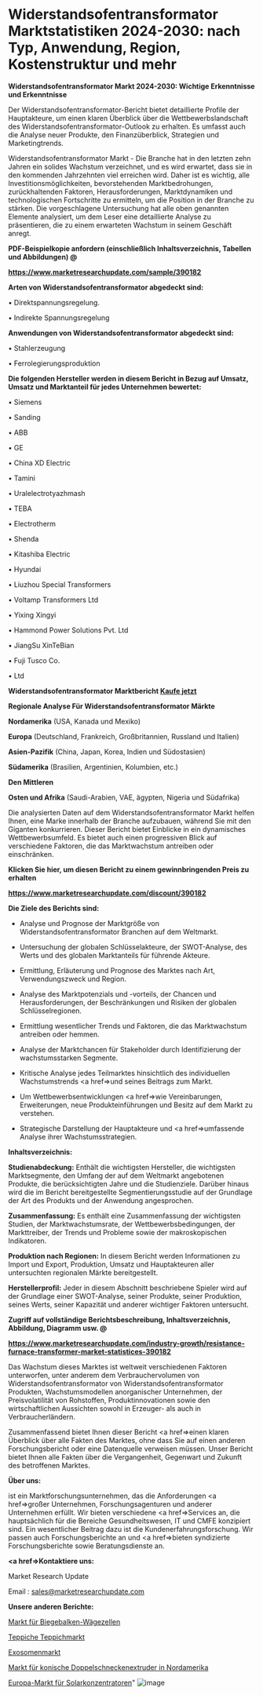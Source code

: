# Widerstandsofentransformator Marktstatistiken 2024-2030: nach Typ, Anwendung, Region, Kostenstruktur und mehr

<strong>Widerstandsofentransformator Markt 2024-2030: Wichtige Erkenntnisse und Erkenntnisse</strong>

Der Widerstandsofentransformator-Bericht bietet detaillierte Profile der Hauptakteure, um einen klaren Überblick über die Wettbewerbslandschaft des Widerstandsofentransformator-Outlook zu erhalten. Es umfasst auch die Analyse neuer Produkte, den Finanzüberblick, Strategien und Marketingtrends.

Widerstandsofentransformator Markt - Die Branche hat in den letzten zehn Jahren ein solides Wachstum verzeichnet, und es wird erwartet, dass sie in den kommenden Jahrzehnten viel erreichen wird. Daher ist es wichtig, alle Investitionsmöglichkeiten, bevorstehenden Marktbedrohungen, zurückhaltenden Faktoren, Herausforderungen, Marktdynamiken und technologischen Fortschritte zu ermitteln, um die Position in der Branche zu stärken. Die vorgeschlagene Untersuchung hat alle oben genannten Elemente analysiert, um dem Leser eine detaillierte Analyse zu präsentieren, die zu einem erwarteten Wachstum in seinem Geschäft anregt.



<strong><b>PDF-Beispielkopie anfordern (einschließlich Inhaltsverzeichnis, Tabellen und Abbildungen) @ </b></strong>

<strong><a href=https://www.marketresearchupdate.com/sample/390182>

<strong>https://www.marketresearchupdate.com/sample/390182</u></a></strong></strong>



<strong>Arten von Widerstandsofentransformator abgedeckt sind:</strong>

• Direktspannungsregelung.

• Indirekte Spannungsregelung



<strong>Anwendungen von Widerstandsofentransformator abgedeckt sind:</strong>

• Stahlerzeugung

• Ferrolegierungsproduktion



<strong>Die folgenden Hersteller werden in diesem Bericht in Bezug auf Umsatz, Umsatz und Marktanteil für jedes Unternehmen bewertet:</strong>

• Siemens

• Sanding

• ABB

• GE

• China XD Electric

• Tamini

• Uralelectrotyazhmash

• TEBA

• Electrotherm

• Shenda

• Kitashiba Electric

• Hyundai

• Liuzhou Special Transformers

• Voltamp Transformers Ltd

• Yixing Xingyi

• Hammond Power Solutions Pvt. Ltd

• JiangSu XinTeBian

• Fuji Tusco Co.

• Ltd



<strong>Widerstandsofentransformator Marktbericht <a href=https://www.marketresearchupdate.com/buynow/390182>Kaufe jetzt</a></strong>



<strong>Regionale Analyse Für Widerstandsofentransformator Märkte</strong>



<strong>Nordamerika</strong> (USA, Kanada und Mexiko)



<strong>Europa</strong> (Deutschland, Frankreich, Großbritannien, Russland und Italien)



<strong>Asien-Pazifik</strong> (China, Japan, Korea, Indien und Südostasien)



<strong>Südamerika</strong> (Brasilien, Argentinien, Kolumbien, etc.)



<strong>Den Mittleren</strong> 

<strong>Osten und Afrika</strong> (Saudi-Arabien, VAE, ägypten, Nigeria und Südafrika)

Die analysierten Daten auf dem Widerstandsofentransformator Markt helfen Ihnen, eine Marke innerhalb der Branche aufzubauen, während Sie mit den Giganten konkurrieren. Dieser Bericht bietet Einblicke in ein dynamisches Wettbewerbsumfeld. Es bietet auch einen progressiven Blick auf verschiedene Faktoren, die das Marktwachstum antreiben oder einschränken.



<strong>Klicken Sie hier, um diesen Bericht zu einem gewinnbringenden Preis zu erhalten
</strong>

<strong><a href=https://www.marketresearchupdate.com/discount/390182>https://www.marketresearchupdate.com/discount/390182</b></u></strong></a>



<strong>Die Ziele des Berichts sind:</strong>

- Analyse und Prognose der Marktgröße von Widerstandsofentransformator Branchen auf dem Weltmarkt.

- Untersuchung der globalen Schlüsselakteure, der SWOT-Analyse, des Werts und des globalen Marktanteils für führende Akteure.

- Ermittlung, Erläuterung und Prognose des Marktes nach Art, Verwendungszweck und Region.

- Analyse des Marktpotenzials und -vorteils, der Chancen und Herausforderungen, der Beschränkungen und Risiken der globalen Schlüsselregionen.

- Ermittlung wesentlicher Trends und Faktoren, die das Marktwachstum antreiben oder hemmen.

- Analyse der Marktchancen für Stakeholder durch Identifizierung der wachstumsstarken Segmente.

- Kritische Analyse jedes Teilmarktes hinsichtlich des individuellen Wachstumstrends <a href=>und</a> seines Beitrags zum Markt.

- Um Wettbewerbsentwicklungen <a href=>wie</a> Vereinbarungen, Erweiterungen, neue Produkteinführungen und Besitz auf dem Markt zu verstehen.

- Strategische Darstellung der Hauptakteure und <a href=>umfas</a>sende Analyse ihrer Wachstumsstrategien.



<strong>Inhaltsverzeichnis:</strong>



<strong>Studienabdeckung:</strong> Enthält die wichtigsten Hersteller, die wichtigsten Marktsegmente, den Umfang der auf dem Weltmarkt angebotenen Produkte, die berücksichtigten Jahre und die Studienziele. Darüber hinaus wird die im Bericht bereitgestellte Segmentierungsstudie auf der Grundlage der Art des Produkts und der Anwendung angesprochen.



<strong>Zusammenfassung:</strong> Es enthält eine Zusammenfassung der wichtigsten Studien, der Marktwachstumsrate, der Wettbewerbsbedingungen, der Markttreiber, der Trends und Probleme sowie der makroskopischen Indikatoren.



<strong>Produktion nach Regionen:</strong> In diesem Bericht werden Informationen zu Import und Export, Produktion, Umsatz und Hauptakteuren aller untersuchten regionalen Märkte bereitgestellt.



<strong>Herstellerprofil:</strong> Jeder in diesem Abschnitt beschriebene Spieler wird auf der Grundlage einer SWOT-Analyse, seiner Produkte, seiner Produktion, seines Werts, seiner Kapazität und anderer wichtiger Faktoren untersucht.



<strong><b>Zugriff auf vollständige Berichtsbeschreibung, Inhaltsverzeichnis, Abbildung, Diagramm usw. @ </b></strong>

<strong><a href=https://www.marketresearchupdate.com/industry-growth/resistance-furnace-transformer-market-statistices-390182>https://www.marketresearchupdate.com/industry-growth/resistance-furnace-transformer-market-statistices-390182</a></strong>

Das Wachstum dieses Marktes ist weltweit verschiedenen Faktoren unterworfen, unter anderem dem Verbrauchervolumen von Widerstandsofentransformator von Widerstandsofentransformator Produkten, Wachstumsmodellen anorganischer Unternehmen, der Preisvolatilität von Rohstoffen, Produktinnovationen sowie den wirtschaftlichen Aussichten sowohl in Erzeuger- als auch in Verbraucherländern.

Zusammenfassend bietet Ihnen dieser Bericht <a href=>einen</a> klaren Überblick über alle Fakten des Marktes, ohne dass Sie auf einen anderen Forschungsbericht oder eine Datenquelle verweisen müssen. Unser Bericht bietet Ihnen alle Fakten über die Vergangenheit, Gegenwart und Zukunft des betroffenen Marktes.



<strong>Über uns:</strong>

 ist ein Marktforschungsunternehmen, das die Anforderungen <a href=>großer</a> Unternehmen, Forschungsagenturen und anderer Unternehmen erfüllt. Wir bieten verschiedene <a href=>Services</a> an, die hauptsächlich für die Bereiche Gesundheitswesen, IT und CMFE konzipiert sind. Ein wesentlicher Beitrag dazu ist die Kundenerfahrungsforschung. Wir passen auch Forschungsberichte an und <a href=>bieten</a> syndizierte Forschungsberichte sowie Beratungsdienste an.



<strong><a href=>Kontaktiere uns:</a></strong>

Market Research Update

Email : sales@marketresearchupdate.com



<strong>Unsere anderen Berichte:</strong>

<a href=https://www.linkedin.com/pulse/bending-beam-load-cells-market-2023-future>Markt für Biegebalken-Wägezellen</a>

<a href=https://www.linkedin.com/pulse/carpets-rugs-market-research-report-reveals>Teppiche Teppichmarkt</a>

<a href=https://www.linkedin.com/pulse/exosome-market-size-share-outlook-growth-prospects-2023-2027>Exosomenmarkt</a>

<a href=https://www.linkedin.com/pulse/north-america-conical-twin-screw-extruder-market>Markt für konische Doppelschneckenextruder in Nordamerika</a>

<a href=https://www.linkedin.com/pulse/europe-solar-concentrators-market-2030-industry-analysis>Europa-Markt für Solarkonzentratoren</a>"
![image](https://github.com/Gayatrikarjule/Market-Analysis-361/assets/97346546/1e950a8f-31bd-4e0b-b2e0-b9956dd68cec)
